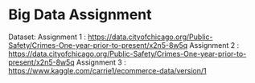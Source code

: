 # Big Data Assignment

Dataset:
Assignment 1 : https://data.cityofchicago.org/Public-Safety/Crimes-One-year-prior-to-present/x2n5-8w5q
Assignment 2 : https://data.cityofchicago.org/Public-Safety/Crimes-One-year-prior-to-present/x2n5-8w5q
Assignment 3 : https://www.kaggle.com/carrie1/ecommerce-data/version/1